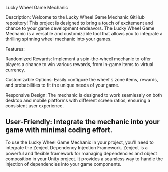 Lucky Wheel Game Mechanic

Description:
Welcome to the Lucky Wheel Game Mechanic GitHub repository! This project is designed to bring a touch of excitement and chance to your game development endeavors. The Lucky Wheel Game Mechanic is a versatile and customizable tool that allows you to integrate a thrilling spinning wheel mechanic into your games.

Features:

Randomized Rewards: Implement a spin-the-wheel mechanic to offer players a chance to win various rewards, from in-game items to virtual currency.

Customizable Options: Easily configure the wheel's zone items, rewards, and probabilities to fit the unique needs of your game.

Responsive Design: The mechanic is designed to work seamlessly on both desktop and mobile platforms with different screen ratios, ensuring a consistent user experience.

User-Friendly: Integrate the mechanic into your game with minimal coding effort.
--------------
To use the Lucky Wheel Game Mechanic in your project, you'll need to integrate the Zenject Dependency Injection Framework. Zenject is a powerful and flexible framework for managing dependencies and object composition in your Unity project. It provides a seamless way to handle the injection of dependencies into your game components.

